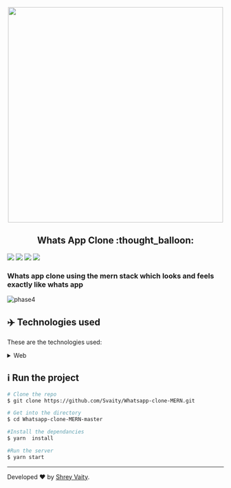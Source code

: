 <div align="center">
   <img src="https://logos-world.net/wp-content/uploads/2020/05/WhatsApp-Emblem.png" width="500px"/>
</div>
<h2 align="center">
    Whats App Clone :thought_balloon:
</h2>

![](https://img.shields.io/github/languages/count/Svaity/Whatsapp-clone-MERN?color=%128C7E) ![](https://img.shields.io/github/languages/top/Svaity/Whatsapp-clone-MERN?color=%128C7E) ![](https://img.shields.io/github/repo-size/Svaity/Whatsapp-clone-MERN?color=%128C7E) ![](https://img.shields.io/github/last-commit/Svaity/Whatsapp-clone-MERN?color=%128C7E)





### Whats app clone using the mern stack which looks and feels exactly like whats app 


 <p align="center">
  
  
  ![phase4](https://user-images.githubusercontent.com/43662680/97656026-cd521280-1a3c-11eb-8a65-8a1079bf994f.png)

</p>

 ## :airplane: Technologies used

These are the technologies used:

<details>
  <summary>Web</summary>

-   [React](https://pt-br.reactjs.org/)
- [MongoDB]()
- [Express]()
-   [Styled Components](https://styled-components.com/)
-   [Material-UI/core](https://material-ui.com/pt/)
-   [Material-UI/icons](https://material-ui.com/pt/components/material-icons/#material-icons)
- [React Flip Move](https://github.com/joshwcomeau/react-flip-move)
- [Firebase](https://firebase.google.com/)
-   [VS Code](https://code.visualstudio.com/)

</details>

## :information_source: Run the project

```bash
# Clone the repo
$ git clone https://github.com/Svaity/Whatsapp-clone-MERN.git

# Get into the directory
$ cd Whatsapp-clone-MERN-master

#Install the dependancies
$ yarn  install

#Run the server
$ yarn start

```

---

Developed  ❤️ by <a href="https://www.linkedin.com/in/shreyvaity/">Shrey Vaity</a>.

